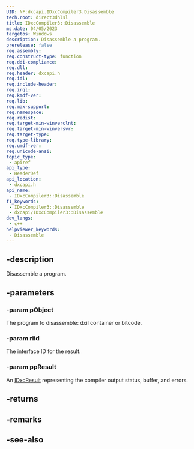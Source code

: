 ```yaml
---
UID: NF:dxcapi.IDxcCompiler3.Disassemble
tech.root: direct3dhlsl
title: IDxcCompiler3::Disassemble
ms.date: 04/05/2023
targetos: Windows
description: Disassemble a program.
prerelease: false
req.assembly: 
req.construct-type: function
req.ddi-compliance: 
req.dll: 
req.header: dxcapi.h
req.idl: 
req.include-header: 
req.irql: 
req.kmdf-ver: 
req.lib: 
req.max-support: 
req.namespace: 
req.redist: 
req.target-min-winverclnt: 
req.target-min-winversvr: 
req.target-type: 
req.type-library: 
req.umdf-ver: 
req.unicode-ansi: 
topic_type:
 - apiref
api_type:
 - HeaderDef
api_location:
 - dxcapi.h
api_name:
 - IDxcCompiler3::Disassemble
f1_keywords:
 - IDxcCompiler3::Disassemble
 - dxcapi/IDxcCompiler3::Disassemble
dev_langs:
 - c++
helpviewer_keywords:
 - Disassemble
---
```


## -description

Disassemble a program.

## -parameters

### -param pObject

The program to disassemble: dxil container or bitcode.

### -param riid

The interface ID for the result.

### -param ppResult

An [IDxcResult](./ns-dxcapi-idxcresult.md) representing the compiler output status, buffer, and errors.

## -returns

## -remarks

## -see-also
